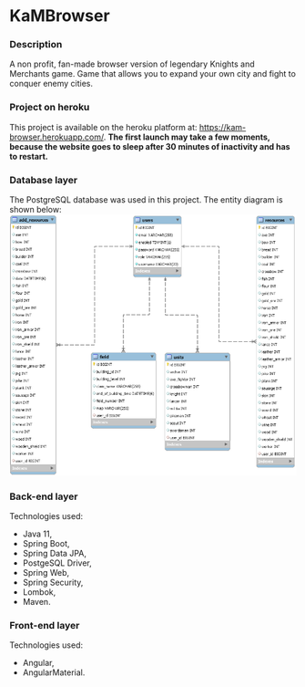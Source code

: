 # KaMBrowser
### Description
A non profit, fan-made browser version of legendary Knights and Merchants game. Game that allows you to expand your own city and fight to conquer enemy cities. 
### Project on heroku
This project is available on the heroku platform at: https://kam-browser.herokuapp.com/.
<b>The first launch may take a few moments, because the website goes to sleep after 30 minutes of inactivity and has to restart.</b>
### Database layer
The PostgreSQL database was used in this project. The entity diagram is shown below:
![databaseEntitiesDiagram](src/main/assets/readmeImages/databaseEntitiesDiagram.PNG)

### Back-end layer
Technologies used:
* Java 11,
* Spring Boot,
* Spring Data JPA,
* PostgeSQL Driver,
* Spring Web,
* Spring Security,
* Lombok,
* Maven.
### Front-end layer
Technologies used:
* Angular,
* AngularMaterial.
